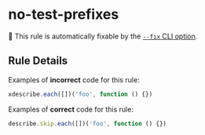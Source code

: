 # no-test-prefixes

🔧 This rule is automatically fixable by the [`--fix` CLI option](https://eslint.org/docs/latest/user-guide/command-line-interface#--fix).

<!-- end auto-generated rule header -->

## Rule Details

Examples of **incorrect** code for this rule:

```js
xdescribe.each([])('foo', function () {})
```

Examples of **correct** code for this rule:

```js
describe.skip.each([])('foo', function () {})
```
